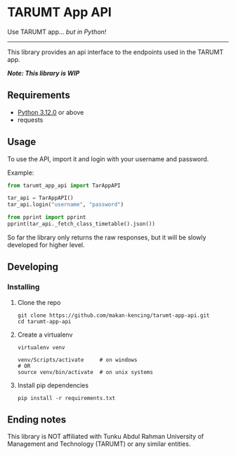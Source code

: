 TARUMT App API
==============

Use TARUMT app... *but in Python!*

---

This library provides an api interface to the endpoints used in the TARUMT app.

***Note: This library is WIP***

Requirements
------------

- [Python 3.12.0](https://www.python.org/downloads/) or above
- requests

Usage
-----

To use the API, import it and login with your username and password.

Example: 

```python
from tarumt_app_api import TarAppAPI

tar_api = TarAppAPI()
tar_api.login("username", "password")

from pprint import pprint
pprint(tar_api._fetch_class_timetable().json())
```

So far the library only returns the raw responses, but it will be slowly developed for higher level. 

Developing
----------

### Installing

1. Clone the repo
   ```shell
   git clone https://github.com/makan-kencing/tarumt-app-api.git
   cd tarumt-app-api
   ```
2. Create a virtualenv
   ```shell
   virtualenv venv
   
   venv/Scripts/activate     # on windows
   # OR
   source venv/bin/activate  # on unix systems 
   ```
3. Install pip dependencies
   ```shell
   pip install -r requirements.txt
   ```

Ending notes
------------

This library is NOT affiliated with Tunku Abdul Rahman University of Management and Technology (TARUMT) or any similar entities.
